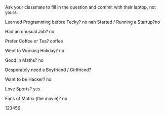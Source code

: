 Ask your classmate to fill in the question and commit with their laptop, not yours.

Learned Programming before Tecky? no
nah
Started / Running a Startup?no

Had an unusual Job? no

Prefer Coffee or Tea? coffee

Went to Working Holiday? no

Good in Maths? no

Desperately need a Boyfriend / Girlfriend?

Want to be Hacker? no

Love Sports? yes

Fans of Matrix (the movie)? no

123456
